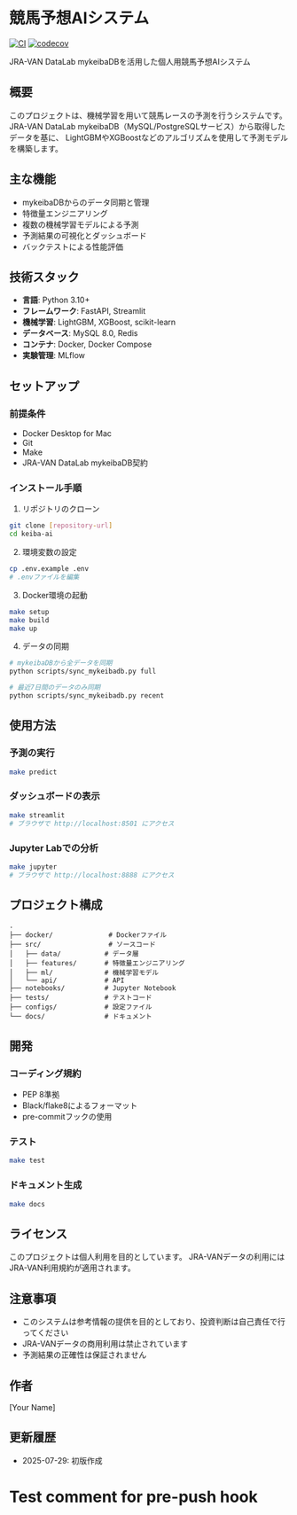 # 競馬予想AIシステム

[![CI](https://github.com/yoshikawa-river/keiba-yy/actions/workflows/ci.yml/badge.svg)](https://github.com/yoshikawa-river/keiba-yy/actions/workflows/ci.yml)
[![codecov](https://codecov.io/gh/yoshikawa-river/keiba-yy/branch/main/graph/badge.svg)](https://codecov.io/gh/yoshikawa-river/keiba-yy)

JRA-VAN DataLab mykeibaDBを活用した個人用競馬予想AIシステム

## 概要

このプロジェクトは、機械学習を用いて競馬レースの予測を行うシステムです。
JRA-VAN DataLab mykeibaDB（MySQL/PostgreSQLサービス）から取得したデータを基に、
LightGBMやXGBoostなどのアルゴリズムを使用して予測モデルを構築します。

## 主な機能

- mykeibaDBからのデータ同期と管理
- 特徴量エンジニアリング
- 複数の機械学習モデルによる予測
- 予測結果の可視化とダッシュボード
- バックテストによる性能評価

## 技術スタック

- **言語**: Python 3.10+
- **フレームワーク**: FastAPI, Streamlit
- **機械学習**: LightGBM, XGBoost, scikit-learn
- **データベース**: MySQL 8.0, Redis
- **コンテナ**: Docker, Docker Compose
- **実験管理**: MLflow

## セットアップ

### 前提条件

- Docker Desktop for Mac
- Git
- Make
- JRA-VAN DataLab mykeibaDB契約

### インストール手順

1. リポジトリのクローン
```bash
git clone [repository-url]
cd keiba-ai
```

2. 環境変数の設定
```bash
cp .env.example .env
# .envファイルを編集
```

3. Docker環境の起動
```bash
make setup
make build
make up
```

4. データの同期
```bash
# mykeibaDBから全データを同期
python scripts/sync_mykeibadb.py full

# 最近7日間のデータのみ同期
python scripts/sync_mykeibadb.py recent
```

## 使用方法

### 予測の実行
```bash
make predict
```

### ダッシュボードの表示
```bash
make streamlit
# ブラウザで http://localhost:8501 にアクセス
```

### Jupyter Labでの分析
```bash
make jupyter
# ブラウザで http://localhost:8888 にアクセス
```

## プロジェクト構成

```
.
├── docker/              # Dockerファイル
├── src/                 # ソースコード
│   ├── data/           # データ層
│   ├── features/       # 特徴量エンジニアリング
│   ├── ml/             # 機械学習モデル
│   └── api/            # API
├── notebooks/          # Jupyter Notebook
├── tests/              # テストコード
├── configs/            # 設定ファイル
└── docs/               # ドキュメント
```

## 開発

### コーディング規約

- PEP 8準拠
- Black/flake8によるフォーマット
- pre-commitフックの使用

### テスト
```bash
make test
```

### ドキュメント生成
```bash
make docs
```

## ライセンス

このプロジェクトは個人利用を目的としています。
JRA-VANデータの利用にはJRA-VAN利用規約が適用されます。

## 注意事項

- このシステムは参考情報の提供を目的としており、投資判断は自己責任で行ってください
- JRA-VANデータの商用利用は禁止されています
- 予測結果の正確性は保証されません

## 作者

[Your Name]

## 更新履歴

- 2025-07-29: 初版作成
# Test comment for pre-push hook
